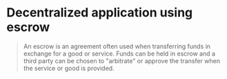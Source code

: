 # Decentralized application using escrow  
  
> An escrow is an agreement often used when transferring funds in exchange for a good or service. Funds can be held in escrow and a third party can be chosen to "arbitrate" or approve the transfer when the service or good is provided.
